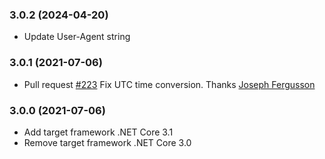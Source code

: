 ### 3.0.2 (2024-04-20)
* Update User-Agent string

### 3.0.1 (2021-07-06)
* Pull request [#223](https://github.com/aws/aws-aspnet-cognito-identity-provider/pull/223) Fix UTC time conversion. Thanks [Joseph Fergusson](https://github.com/PhonicCanine)

### 3.0.0 (2021-07-06)
* Add target framework .NET Core 3.1
* Remove target framework .NET Core 3.0

